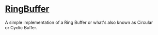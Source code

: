# [RingBuffer](ring-buffer/)
A simple implementation of a Ring Buffer or what's also known as Circular or Cyclic Buffer.
